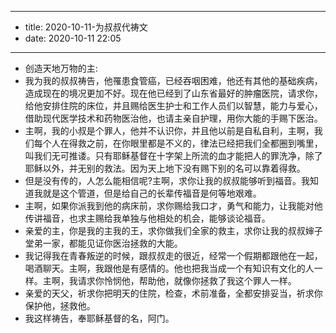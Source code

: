 - --
- title: 2020-10-11-为叔叔代祷文
- date: 2020-10-11 22:05
- --
- 创造天地万物的主:
- 我为我的叔叔祷告，他罹患食管癌，已经吞咽困难，他还有其他的基础疾病，造成现在的境况更加不好。现在他已经到了山东省最好的肿瘤医院，请求你，给他安排住院的床位，并且赐给医生护士和工作人员们以智慧，能力与爱心，借助现代医学技术和药物医治他，也请主亲自护理，用你大能的手赐下医治。
- 主啊，我的小叔是个罪人，他并不认识你，并且他以前是自私自利，主啊，我们每个人在得救之前，在你眼里都是不义的，律法已经把我们全都圈到嘴里，叫我们无可推诿。只有耶稣基督在十字架上所流的血才能把人的罪洗净，除了耶稣以外，并无别的救法。因为天上地下没有赐下别的名可以靠着得救。
- 但是没有传的，人怎么能相信呢?主啊，求你让我的叔叔能够听到福音。我知道我就是这个管道，但是给自己的长辈传福音是何等地艰难。
- 主啊，如果你派我到他的病床前，求你赐给我口才，勇气和能力，让我能对他传讲福音，也求主赐给我单独与他相处的机会，能够谈论福音。
- 亲爱的主，你是我的主我的王，求你做我们全家的救主，求你让我的叔叔婶子堂弟一家，都能见证你医治拯救的大能。
- 我记得我在青春叛逆的时候，跟叔叔走的很近，经常一个假期都跟他在一起，喝酒聊天。主啊，我跟他是有感情的。他也把我当成一个有知识有文化的人一样。主啊，我请求你怜悯他，帮助他，就像你拯救了我这个罪人一样。
- 亲爱的天父，祈求你把明天的住院，检查，术前准备，全都安排妥当，祈求你保护他，拯救他。
- 我这样祷告，奉耶稣基督的名，阿门。

